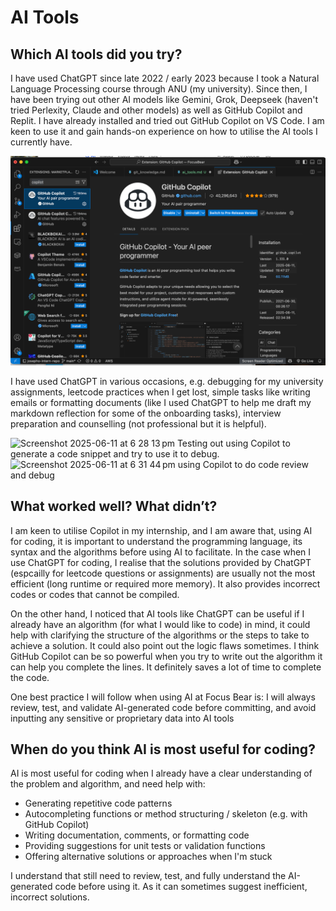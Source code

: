 # AI Tools

## Which AI tools did you try?
I have used ChatGPT since late 2022 / early 2023 because I took a Natural Language Processing course through ANU (my university). Since then, I have been trying out other AI models like Gemini, Grok, Deepseek (haven't tried Perlexity, Claude and other models) as well as GitHub Copilot and Replit. I have already installed and tried out GitHub Copilot on VS Code. I am keen to use it and gain hands-on experience on how to utilise the AI tools I currently have.

![Screenshot showing that I have installed GitHub Copilot](image.png)

I have used ChatGPT in various occasions, e.g. debugging for my university assignments, leetcode practices when I get lost, simple tasks like writing emails or formatting documents (like I used ChatGPT to help me draft my markdown reflection for some of the onboarding tasks), interview preparation and counselling (not professional but it is helpful).

<img width="1141" alt="Screenshot 2025-06-11 at 6 28 13 pm" src="https://github.com/user-attachments/assets/1d890c0d-1ffa-412b-8732-4cce7b7002ce" />
Testing out using Copilot to generate a code snippet and try to use it to debug.

<img width="1394" alt="Screenshot 2025-06-11 at 6 31 44 pm" src="https://github.com/user-attachments/assets/166a363c-8eec-4e95-8a19-98d923eb1a65" />
using Copilot to do code review and debug


## What worked well? What didn’t?

I am keen to utilise Copilot in my internship, and I am aware that, using AI for coding, it is important to understand the programming language, its syntax and the algorithms before using AI to facilitate. In the case when I use ChatGPT for coding, I realise that the solutions provided by ChatGPT (espcailly for leetcode questions or assignments) are usually not the most efficient (long runtime or required more memory). It also provides incorrect codes or codes that cannot be compiled.

On the other hand, I noticed that AI tools like ChatGPT can be useful if I already have an algorithm (for what I would like to code) in mind, it could help with clarifying the structure of the algorithms or the steps to take to achieve a solution. It could also point out the logic flaws sometimes. I think GitHub Copilot can be so powerful when you try to write out the algorithm it can help you complete the lines. It definitely saves a lot of time to complete the code.

One best practice I will follow when using AI at Focus Bear is: I will always review, test, and validate AI-generated code before committing, and avoid inputting any sensitive or proprietary data into AI tools

## When do you think AI is most useful for coding?

AI is most useful for coding when I already have a clear understanding of the problem and algorithm, and need help with:
- Generating repetitive code patterns
- Autocompleting functions or method structuring / skeleton (e.g. with GitHub Copilot)
- Writing documentation, comments, or formatting code
- Providing suggestions for unit tests or validation functions
- Offering alternative solutions or approaches when I'm stuck

I understand that still need to review, test, and fully understand the AI-generated code before using it. As it can sometimes suggest inefficient, incorrect solutions.
